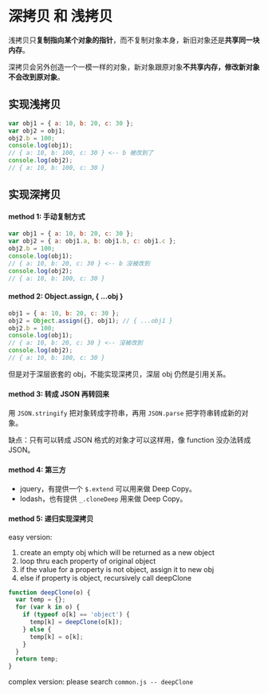 # 深拷贝 和 浅拷贝

浅拷贝只**复制指向某个对象的指针**，而不复制对象本身，新旧对象还是**共享同一块内存**。

深拷贝会另外创造一个一模一样的对象，新对象跟原对象**不共享内存，修改新对象不会改到原对象**。

## 实现浅拷贝

```javascript
var obj1 = { a: 10, b: 20, c: 30 };
var obj2 = obj1;
obj2.b = 100;
console.log(obj1);
// { a: 10, b: 100, c: 30 } <-- b 被改到了
console.log(obj2);
// { a: 10, b: 100, c: 30 }
```

## 实现深拷贝

#### method 1: 手动复制方式

```javascript
var obj1 = { a: 10, b: 20, c: 30 };
var obj2 = { a: obj1.a, b: obj1.b, c: obj1.c };
obj2.b = 100;
console.log(obj1);
// { a: 10, b: 20, c: 30 } <-- b 沒被改到
console.log(obj2);
// { a: 10, b: 100, c: 30 }
```

#### method 2: Object.assign, { ...obj }

```javascript
obj1 = { a: 10, b: 20, c: 30 };
obj2 = Object.assign({}, obj1); // { ...obj1 }
obj2.b = 100;
console.log(obj1);
// { a: 10, b: 20, c: 30 } <-- 沒被改到
console.log(obj2);
// { a: 10, b: 100, c: 30 }
```

但是对于深层嵌套的 obj，不能实现深拷贝，深层 obj 仍然是引用关系。

#### method 3: 转成 JSON 再转回来

用 `JSON.stringify` 把对象转成字符串，再用 `JSON.parse` 把字符串转成新的对象。

缺点：只有可以转成 JSON 格式的对象才可以这样用，像 function 没办法转成 JSON。

#### method 4: 第三方

* jquery，有提供一个 `$.extend` 可以用来做 Deep Copy。
* lodash，也有提供 `_.cloneDeep` 用来做 Deep Copy。

#### method 5: 递归实现深拷贝

easy version:

1. create an empty obj which will be returned as a new object
1. loop thru each property of original object
1. if the value for a property is not object, assign it to new obj
1. else if property is object, recursively call deepClone

```javascript
function deepClone(o) {
  var temp = {};
  for (var k in o) {
    if (typeof o[k] == 'object') {
      temp[k] = deepClone(o[k]);
    } else {
      temp[k] = o[k];
    }
  }
  return temp;
}
```

complex version: please search `common.js -- deepClone`
